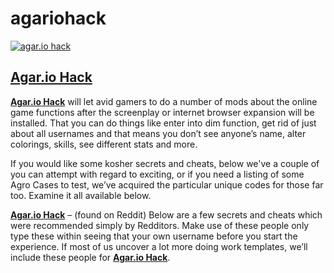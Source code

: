 # agariohack

<a href="http://qhackse.com/agar-io-bot-june-2015-version-beta/"><img alt="agar.io hack" src="http://qhackse.com/wp-content/uploads/2015/06/Clipboard00-1024x546.png"></img></a>

<a href="http://qhackse.com/agar-io-bot-june-2015-version-beta/"><h2><strong>Agar.io Hack</strong></h2></a>

<a href="http://qhackse.com/agar-io-bot-june-2015-version-beta/"><strong>Agar.io Hack</strong></a> will let avid gamers to do a number of mods about the online game functions after the screenplay or internet browser expansion will be installed. That you can do things like enter into dim function, get rid of just about all usernames and that means you don’t see anyone’s name, alter colorings, skills, see different stats and more.

If you would like some kosher secrets and cheats, below we've a couple of you can attempt with regard to exciting, or if you need a listing of some Agro Cases to test, we’ve acquired the particular unique codes for those far too. Examine it all available below.

<a href="http://qhackse.com/agar-io-bot-june-2015-version-beta/"><strong>Agar.io Hack</strong></a> – (found on Reddit)
Below are a few secrets and cheats which were recommended simply by Redditors. Make use of these people only type these within seeing that your own username before you start the experience. If most of us uncover a lot more doing work templates, we’ll include these people for <a href="http://qhackse.com/agar-io-bot-june-2015-version-beta/"><strong>Agar.io Hack</strong></a>.
